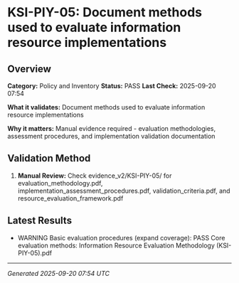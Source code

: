 # KSI-PIY-05: Document methods used to evaluate information resource implementations

## Overview

**Category:** Policy and Inventory
**Status:** PASS
**Last Check:** 2025-09-20 07:54

**What it validates:** Document methods used to evaluate information resource implementations

**Why it matters:** Manual evidence required - evaluation methodologies, assessment procedures, and implementation validation documentation

## Validation Method

1. **Manual Review:** Check evidence_v2/KSI-PIY-05/ for evaluation_methodology.pdf, implementation_assessment_procedures.pdf, validation_criteria.pdf, and resource_evaluation_framework.pdf

## Latest Results

- WARNING Basic evaluation procedures (expand coverage): PASS Core evaluation methods: Information Resource Evaluation Methodology (KSI-PIY-05).pdf

---
*Generated 2025-09-20 07:54 UTC*